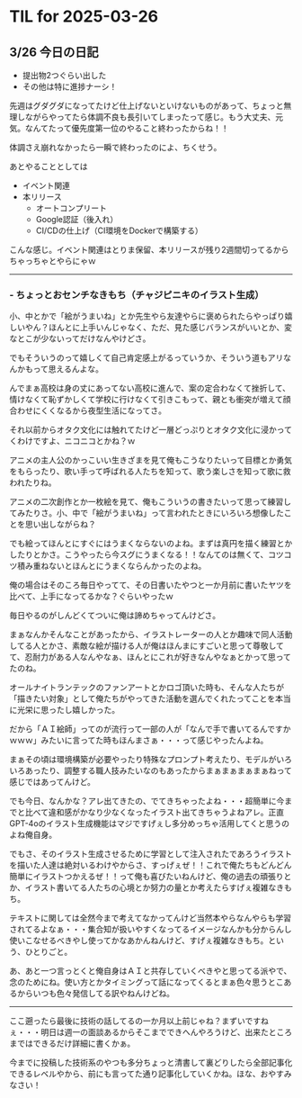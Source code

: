 # TIL for 2025-03-26
## 3/26 今日の日記

- 提出物2つぐらい出した
- その他は特に進捗ナーシ！

先週はグダグダになってたけど仕上げないといけないものがあって、ちょっと無理しながらやってたら体調不良も長引いてしまったって感じ。もう大丈夫、元気。なんてたって優先度第一位のやること終わったからね！！

体調さえ崩れなかったら一瞬で終わったのによ、ちくせう。

あとやることとしては
- イベント関連
- 本リリース
  - オートコンプリート
  - Google認証（後入れ）
  - CI/CDの仕上げ（CI環境をDockerで構築する）

こんな感じ。イベント関連はとりま保留、本リリースが残り2週間切ってるからちゃっちゃとやらにゃｗ

---

### - ちょっとおセンチなきもち（チャジピニキのイラスト生成）

小、中とかで「絵がうまいね」とか先生やら友達やらに褒められたらやっぱり嬉しいやん？ほんとに上手いんじゃなく、ただ、見た感じバランスがいいとか、変なとこが少ないってだけなんやけどさ。

でもそういうのって嬉しくて自己肯定感上がるっていうか、そういう道もアリなんかもって思えるんよな。

んでまぁ高校は身の丈にあってない高校に進んで、案の定合わなくて挫折して、情けなくて恥ずかしくて学校に行けなくて引きこもって、親とも衝突が増えて顔合わせにくくなるから夜型生活になってさ。

それ以前からオタク文化には触れてたけど一層どっぷりとオタク文化に浸かってくわけですよ、ニコニコとかね？ｗ

アニメの主人公のかっこいい生きざまを見て俺もこうなりたいって目標とか勇気をもらったり、歌い手って呼ばれる人たちを知って、歌う楽しさを知って歌に救われたりね。

アニメの二次創作とか一枚絵を見て、俺もこういうの書きたいって思って練習してみたりさ。小、中で「絵がうまいね」って言われたときにいろいろ想像したことを思い出しながらね？

でも絵ってほんとにすぐにはうまくならないのよね。まずは真円を描く練習とかしたりとかさ。こうやったら今スグにうまくなる！！なんてのは無くて、コツコツ積み重ねないとほんとにうまくならんかったのよね。

俺の場合はそのころ毎日やってて、その日書いたやつと一か月前に書いたヤツを比べて、上手になってるかな？ぐらいやったｗ

毎日やるのがしんどくてついに俺は諦めちゃってんけどさ。

まぁなんかそんなことがあったから、イラストレーターの人とか趣味で同人活動してる人とかさ、素敵な絵が描ける人が俺はほんまにすごいと思って尊敬してて、忍耐力がある人なんやなぁ、ほんとにこれが好きなんやなぁとかって思ってたのね。

オールナイトランテックのファンアートとかロゴ頂いた時も、そんな人たちが「描きたい対象」として俺たちがやってきた活動を選んでくれたってことを本当に光栄に思ったし嬉しかった。

だから「ＡＩ絵師」ってのが流行って一部の人が「なんで手で書いてるんですかｗｗｗ」みたいに言ってた時もほんまさぁ・・・って感じやったんよね。

まぁその頃は環境構築が必要やったり特殊なプロンプト考えたり、モデルがいろいろあったり、調整する職人技みたいなのもあったからまぁまぁまぁまぁねって感じではあってんけど。

でも今日、なんかな？アレ出てきたの、でてきちゃったよね・・・超簡単に今までと比べて違和感がかなり少なくなったイラスト出てきちゃうよねアレ。正直GPT-4oのイラスト生成機能はマジですげぇし多分めっちゃ活用してくと思うのよね俺自身。

でもさ、そのイラスト生成させるために学習として注入されたであろうイラストを描いた人達は絶対いるわけやからさ、すっげぇぜ！！これで俺たちもどんどん簡単にイラストつかえるぜ！！って俺も喜びたいねんけど、俺の過去の頑張りとか、イラスト書いてる人たちの心境とか努力の量とか考えたらすげぇ複雑なきもち。

テキストに関しては全然今まで考えてなかってんけど当然本やらなんやらも学習されてるよなぁ・・・集合知が扱いやすくなってるイメージなんかも分からんし使いこなせるべきやし使ってかなあかんねんけど、すげぇ複雑なきもち。という、ひとりごと。

あ、あと一つ言っとくと俺自身はＡＩと共存していくべきやと思ってる派やで、念のためにね。使い方とかタイミングって話になってくるとまぁ色々思うとこあるからいつも色々発信してる訳やねんけどね。

---

ここ遡ったら最後に技術の話してるの一か月以上前じゃね？まずいですねぇ・・・明日は週一の面談あるからそこまでできへんやろうけど、出来たところまではできるだけ詳細に書くかぁ。

今までに投稿した技術系のやつも多分ちょっと清書して裏どりしたら全部記事化できるレベルやから、前にも言ってた通り記事化していくかね。ほな、おやすみなさい！
